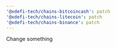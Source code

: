 ```yaml
---
'@xdefi-tech/chains-bitcoincash': patch
'@xdefi-tech/chains-litecoin': patch
'@xdefi-tech/chains-binance': patch
---
```


Change something
